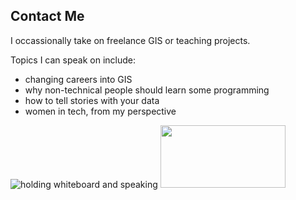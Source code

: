 ## Contact Me

I occassionally take on freelance GIS or teaching projects. 

Topics I can speak on include: 
- changing careers into GIS
- why non-technical people should learn some programming 
- how to tell stories with your data
- women in tech, from my perspective

![holding whiteboard and speaking](/assets/img/speaking.jpg)
<img src="speaking.jpg" width="200" height="100">

